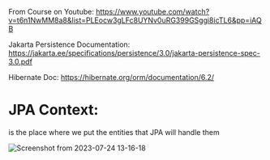 From Course on Youtube:
https://www.youtube.com/watch?v=t6n1NwMM8a8&list=PLEocw3gLFc8UYNv0uRG399GSggi8icTL6&pp=iAQB

Jakarta Persistence Documentation:
https://jakarta.ee/specifications/persistence/3.0/jakarta-persistence-spec-3.0.pdf

Hibernate Doc:
https://hibernate.org/orm/documentation/6.2/

# JPA Context:
is the place where we put the entities that JPA will handle them

![Screenshot from 2023-07-24 13-16-18](https://github.com/ayoubAnbara/jpa-fundamentals-101/assets/40923656/5d1ec381-7d81-4ad4-a7a4-105973c687b2)
